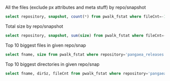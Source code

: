 All the files (exclude px attributes and meta stuff) by repo/snapshot

```sql
select repository, snapshot, count(*) from pwalk_fstat where fileCnt=-1 and fname not like '%/.nexus/%' group by repository, snapshot;
```

Total size by repo/snapshot

```sql
select repository, snapshot, sum(size) from pwalk_fstat where fileCnt=-1 and fname not like '%/.nexus/%' group by repository, snapshot;
```

Top 10 biggest files in given repo/snap
```sql
select fname, size from pwalk_fstat where repository='pangaea_releases' and snapshot='20180919' and fileCnt=-1 order by size desc limit 10;
```

Top 10 biggest directories in given repo/snap
```sql
select fname, dirSz, fileCnt from pwalk_fstat where repository='pangaea_releases' and snapshot='20180919' and fileCnt>-1 order by dirSz desc limit 10;
```
